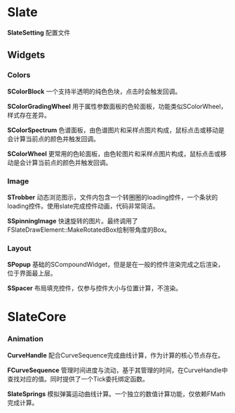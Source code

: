 # Slate

**SlateSetting** 配置文件

## Widgets

### Colors 

**SColorBlock** 一个支持半透明的纯色色块，点击时会触发回调。

**SColorGradingWheel** 用于属性参数面板的色轮面板，功能类似SColorWheel，样式存在差异。

**SColorSpectrum** 色谱面板，由色谱图片和采样点图片构成，鼠标点击或移动是会计算当前点的颜色并触发回调。

**SColorWheel** 更常用的色轮面板，由色轮图片和采样点图片构成，鼠标点击或移动是会计算当前点的颜色并触发回调。

### Image

**STrobber** 动态浏览图示，文件内包含一个转圈圈的loading控件，一个条状的loading控件。使用slate完成控件动画，代码非常简洁。

**SSpinningImage** 快速旋转的图片。最终调用了FSlateDrawElement::MakeRotatedBox绘制带角度的Box。

### Layout

**SPopup** 基础的SCompoundWidget，但是是在一般的控件渲染完成之后渲染，位于界面最上层。

**SSpacer** 布局填充控件，仅参与控件大小与位置计算，不渲染。

# SlateCore

### Animation

**CurveHandle** 配合CurveSequence完成曲线计算，作为计算的核心节点存在。

**FCurveSequence** 管理时间进度与流动，基于其管理的时间，在CurveHandle中查找对应的值。同时提供了一个Tick委托绑定函数。

**SlateSprings** 模拟弹簧运动曲线计算。一个独立的数值计算功能，仅依赖FMath完成计算。